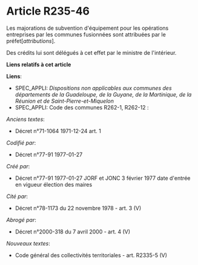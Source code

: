 # Article R235-46

Les majorations de subvention d'équipement pour les opérations entreprises par les communes fusionnées sont attribuées par le
préfet[*attributions*]. 

Des crédits lui sont délégués à cet effet par le ministre de l'intérieur.

**Liens relatifs à cet article**

**Liens**:

  - SPEC_APPLI: *Dispositions non applicables aux communes des départements de la Guadeloupe, de la Guyane, de la Martinique, de la Réunion et de Saint-Pierre-et-Miquelon*
  - SPEC_APPLI: Code des communes R262-1, R262-12 :

_Anciens textes_:

  - Décret n°71-1064 1971-12-24 art. 1

_Codifié par_:

  - Décret n°77-91 1977-01-27

_Créé par_:

  - Décret n°77-91 1977-01-27 JORF et JONC 3 février 1977 date d'entrée en vigueur élection des maires

_Cité par_:

  - Décret n°78-1173 du 22 novembre 1978 - art. 3 (V)

_Abrogé par_:

  - Décret n°2000-318 du 7 avril 2000 - art. 4 (V)

_Nouveaux textes_:

  - Code général des collectivités territoriales - art. R2335-5 (V)

